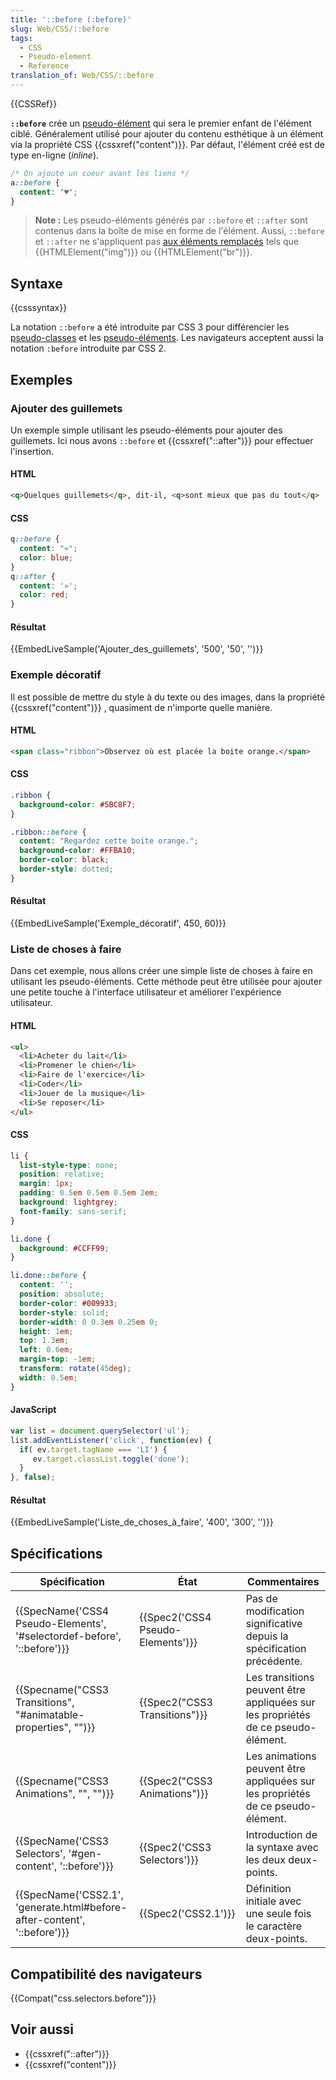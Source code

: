 ```yaml
---
title: '::before (:before)'
slug: Web/CSS/::before
tags:
  - CSS
  - Pseudo-element
  - Reference
translation_of: Web/CSS/::before
---
```

{{CSSRef}}

**`::before`** crée un [pseudo-élément](/fr/docs/Web/CSS/Pseudo-éléments) qui sera le premier enfant de l'élément ciblé. Généralement utilisé pour ajouter du contenu esthétique à un élément via la propriété CSS {{cssxref("content")}}. Par défaut, l'élément créé est de type en-ligne (_inline_).

```css
/* On ajoute un coeur avant les liens */
a::before {
  content: "♥";
}
```

> **Note :** Les pseudo-éléments générés par `::before` et `::after` sont contenus dans la boîte de mise en forme de l'élément. Aussi, `::before` et `::after` ne s'appliquent pas [aux éléments remplacés](/fr/docs/Web/CSS/Élément_remplacé) tels que {{HTMLElement("img")}} ou {{HTMLElement("br")}}.

## Syntaxe

{{csssyntax}}

La notation `::before` a été introduite par CSS 3 pour différencier les [pseudo-classes](/fr/docs/Web/CSS/Pseudo-classes) et les [pseudo-éléments](/fr/docs/Web/CSS/Pseudo-éléments). Les navigateurs acceptent aussi la notation `:before` introduite par CSS 2.

## Exemples

### Ajouter des guillemets

Un exemple simple utilisant les pseudo-éléments pour ajouter des guillemets. Ici nous avons `::before` et {{cssxref("::after")}} pour effectuer l'insertion.

#### HTML

```html
<q>Quelques guillemets</q>, dit-il, <q>sont mieux que pas du tout</q>
```

#### CSS

```css
q::before {
  content: "«";
  color: blue;
}
q::after {
  content: '»';
  color: red;
}
```

#### Résultat

{{EmbedLiveSample('Ajouter_des_guillemets', '500', '50', '')}}

### Exemple décoratif

Il est possible de mettre du style à du texte ou des images, dans la propriété {{cssxref("content")}} , quasiment de n'importe quelle manière.

#### HTML

```html
<span class="ribbon">Observez où est placée la boite orange.</span>
```

#### CSS

```css
.ribbon {
  background-color: #5BC8F7;
}

.ribbon::before {
  content: "Regardez cette boite orange.";
  background-color: #FFBA10;
  border-color: black;
  border-style: dotted;
}
```

#### Résultat

{{EmbedLiveSample('Exemple_décoratif', 450, 60)}}

### Liste de choses à faire

Dans cet exemple, nous allons créer une simple liste de choses à faire en utilisant les pseudo-éléments. Cette méthode peut être utilisée pour ajouter une petite touche à l'interface utilisateur et améliorer l'expérience utilisateur.

#### HTML

```html
<ul>
  <li>Acheter du lait</li>
  <li>Promener le chien</li>
  <li>Faire de l'exercice</li>
  <li>Coder</li>
  <li>Jouer de la musique</li>
  <li>Se reposer</li>
</ul>
```

#### CSS

```css
li {
  list-style-type: none;
  position: relative;
  margin: 1px;
  padding: 0.5em 0.5em 0.5em 2em;
  background: lightgrey;
  font-family: sans-serif;
}

li.done {
  background: #CCFF99;
}

li.done::before {
  content: '';
  position: absolute;
  border-color: #009933;
  border-style: solid;
  border-width: 0 0.3em 0.25em 0;
  height: 1em;
  top: 1.3em;
  left: 0.6em;
  margin-top: -1em;
  transform: rotate(45deg);
  width: 0.5em;
}
```

#### JavaScript

```js
var list = document.querySelector('ul');
list.addEventListener('click', function(ev) {
  if( ev.target.tagName === 'LI') {
     ev.target.classList.toggle('done');
  }
}, false);
```

#### Résultat

{{EmbedLiveSample('Liste_de_choses_à_faire', '400', '300', '')}}

## Spécifications

| Spécification                                                                                    | État                                         | Commentaires                                                                     |
| ------------------------------------------------------------------------------------------------ | -------------------------------------------- | -------------------------------------------------------------------------------- |
| {{SpecName('CSS4 Pseudo-Elements', '#selectordef-before', '::before')}} | {{Spec2('CSS4 Pseudo-Elements')}} | Pas de modification significative depuis la spécification précédente.            |
| {{Specname("CSS3 Transitions", "#animatable-properties", "")}}             | {{Spec2("CSS3 Transitions")}}     | Les transitions peuvent être appliquées sur les propriétés de ce pseudo-élément. |
| {{Specname("CSS3 Animations", "", "")}}                                             | {{Spec2("CSS3 Animations")}}         | Les animations peuvent être appliquées sur les propriétés de ce pseudo-élément.  |
| {{SpecName('CSS3 Selectors', '#gen-content', '::before')}}                     | {{Spec2('CSS3 Selectors')}}         | Introduction de la syntaxe avec les deux deux-points.                            |
| {{SpecName('CSS2.1', 'generate.html#before-after-content', '::before')}} | {{Spec2('CSS2.1')}}                     | Définition initiale avec une seule fois le caractère deux-points.                |

## Compatibilité des navigateurs

{{Compat("css.selectors.before")}}

## Voir aussi

- {{cssxref("::after")}}
- {{cssxref("content")}}
